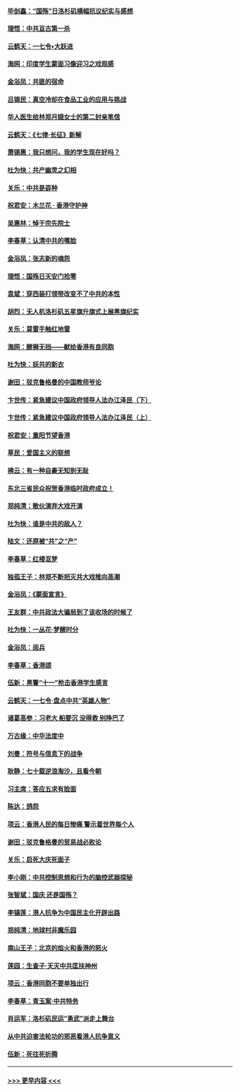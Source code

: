#### [毕剑鑫：“国殇”日洛杉矶横幅抗议纪实与感想](../pages/nsc993/n11591301.md?t=10160722) 
#### [理悟：中共亘古第一杀](../pages/nsc993/n11590734.md?t=10160722) 
#### [云鹤天：一七令•大跃进](../pages/nsc993/n11590699.md?t=10160722) 
#### [海网：印度学生蒙面习像迎习之戏观感](../pages/nsc993/n11590675.md?t=10160722) 
#### [金浴凤：共匪的宿命](../pages/nsc993/n11586383.md?t=10160722) 
#### [吕锡民：真空冷却在食品工业的应用与挑战](../pages/nsc993/n11585819.md?t=10160722) 
#### [华人医生给林郑月娥女士的第二封亲笔信](../pages/nsc993/n11585124.md?t=10160722) 
#### [云鹤天：《七律·长征》新解](../pages/nsc993/n11584578.md?t=10160722) 
#### [萧锡惠：我只想问，我的学生现在好吗？](../pages/nsc993/n11583828.md?t=10160722) 
#### [吐为快：共产幽灵之幻相](../pages/nsc993/n11583224.md?t=10160722) 
#### [关乐：中共是孬种](../pages/nsc993/n11582099.md?t=10160722) 
#### [祝君安：木兰花 · 香港守护神](../pages/nsc993/n11581782.md?t=10160722) 
#### [吴惠林：悼于宗先院士](../pages/nsc993/n11580283.md?t=10160722) 
#### [李春草：认清中共的嘴脸](../pages/nsc993/n11579954.md?t=10160722) 
#### [金浴凤：张志新的魂怨](../pages/nsc993/n11579913.md?t=10160722) 
#### [理悟：国殇日天安门拾零](../pages/nsc993/n11579843.md?t=10160722) 
#### [袁斌：穿西装打领带改变不了中共的本性](../pages/nsc993/n11579814.md?t=10160722) 
#### [胡烈：无人机洛杉矶五星旗升旗式上展黑旗纪实](../pages/nsc993/n11579322.md?t=10160722) 
#### [关乐：莫雷手触红地雷](../pages/nsc993/n11577862.md?t=10160722) 
#### [海网：醒狮无挡——献给香港有良同胞](../pages/nsc993/n11577835.md?t=10160722) 
#### [吐为快：妖共的新衣](../pages/nsc993/n11577575.md?t=10160722) 
#### [谢田：驳克鲁格曼的中国教师爷论](../pages/nsc993/n11575034.md?t=10160722) 
#### [卞世传：紧急建议中国政府领导人法办江泽民（下）](../pages/nsc993/n11573390.md?t=10160722) 
#### [卞世传：紧急建议中国政府领导人法办江泽民（上）](../pages/nsc993/n11573208.md?t=10160722) 
#### [祝君安：重阳节望香港](../pages/nsc993/n11573190.md?t=10160722) 
#### [草民：爱国主义的联想](../pages/nsc993/n11572333.md?t=10160722) 
#### [拂云：有一种自豪无知到无耻](../pages/nsc993/n11572006.md?t=10160722) 
#### [东北三省民众祝贺香港临时政府成立！](../pages/nsc993/n11571215.md?t=10160722) 
#### [郑纯清：散伙演弃大戏开演](../pages/nsc993/n11570826.md?t=10160722) 
#### [吐为快：谁是中共的敌人？](../pages/nsc993/n11570817.md?t=10160722) 
#### [陆文：还原被“共”之“产”](../pages/nsc993/n11570798.md?t=10160722) 
#### [李春草：红楼沤梦](../pages/nsc993/n11569673.md?t=10160722) 
#### [独孤王子：林郑不断把灭共大戏推向高潮](../pages/nsc993/n11569381.md?t=10160722) 
#### [金浴凤：《蒙面宣言》](../pages/nsc993/n11569368.md?t=10160722) 
#### [王友群：中共政法大骗局到了该收场的时候了](../pages/nsc993/n11568940.md?t=10160722) 
#### [吐为快：一丛花‧梦醒时分](../pages/nsc993/n11567491.md?t=10160722) 
#### [金浴凤：阅兵](../pages/nsc993/n11567454.md?t=10160722) 
#### [李春草：香港颂](../pages/nsc993/n11567444.md?t=10160722) 
#### [伍新：黑警“十一”枪击香港学生感言](../pages/nsc993/n11567426.md?t=10160722) 
#### [云鹤天：一七令‧盘点中共“英雄人物”](../pages/nsc993/n11567091.md?t=10160722) 
#### [诸葛高参：习老大 船要沉 没得救 别挣巴了](../pages/nsc993/n11566976.md?t=10160722) 
#### [万古缘：中华法度中](../pages/nsc993/n11566726.md?t=10160722) 
#### [刘曼：符号与信息下的战争](../pages/nsc993/n11564655.md?t=10160722) 
#### [耿静：七十载逆浪淘沙，且看今朝](../pages/nsc993/n11564520.md?t=10160722) 
#### [习主席：答应五求有脸面](../pages/nsc993/n11563953.md?t=10160722) 
#### [陈达：鸽怨](../pages/nsc993/n11561879.md?t=10160722) 
#### [项云：香港人民的每日惨痛  警示着世界每个人](../pages/nsc993/n11559273.md?t=10160722) 
#### [谢田：驳克鲁格曼的贸易战必败论](../pages/nsc993/n11555840.md?t=10160722) 
#### [关乐：启死大庆死面子](../pages/nsc993/n11556823.md?t=10160722) 
#### [李小刚：中共控制思想和行为的脑控武器探秘](../pages/nsc993/n11556776.md?t=10160722) 
#### [张智斌：国庆  还是国殇？](../pages/nsc993/n11556617.md?t=10160722) 
#### [李镇莲：港人抗争为中国民主化开辟出路](../pages/nsc993/n11556570.md?t=10160722) 
#### [郑纯清：地球村非魔乐园](../pages/nsc993/n11555415.md?t=10160722) 
#### [南山王子：北京的焰火和香港的怒火](../pages/nsc993/n11555318.md?t=10160722) 
#### [莲园：生查子·天灭中共匡扶神州](../pages/nsc993/n11555302.md?t=10160722) 
#### [项云：香港同胞不要单独出行](../pages/nsc993/n11555276.md?t=10160722) 
#### [李春草：青玉案‧中共特务](../pages/nsc993/n11552356.md?t=10160722) 
#### [肖运军：洛杉矶民运“勇武”派走上舞台](../pages/nsc993/n11551595.md?t=10160722) 
#### [从中共迫害法轮功的邪恶看港人抗争意义](../pages/nsc993/n11540858.md?t=10160722) 
#### [伍新：死往死折腾](../pages/nsc993/n11550174.md?t=10160722) 

----
#### [ >>> 更早内容 <<< ](../indexes/nsc993-earlier.md)
